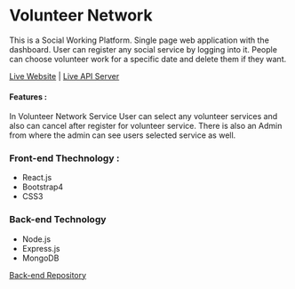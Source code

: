 # Volunteer Network

This is a Social Working Platform. Single page web application with the dashboard. User can register any social service by logging into it. People can choose volunteer work for a specific date and delete them if they want.

[Live Website](https://volunteer-network-71.web.app/) | [Live API Server](https://volunteer-network-71.herokuapp.com/)

#### Features :
In Volunteer Network Service User can select any volunteer services and also can cancel after register for volunteer service. There is also an Admin from where the admin can see users selected service as well.

### Front-end Thechnology : 
* React.js
* Bootstrap4
* CSS3

### Back-end Technology
* Node.js
* Express.js
* MongoDB


[Back-end Repository](https://github.com/PriontoAbdullah/volunteer-network-server)
